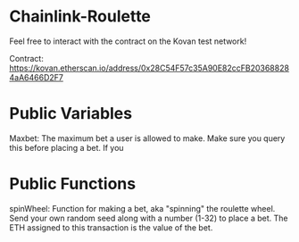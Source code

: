 # Chainlink-Roulette

Feel free to interact with the contract on the Kovan test network!

Contract: https://kovan.etherscan.io/address/0x28C54F57c35A90E82ccFB203688284aA6466D2F7


# Public Variables
Maxbet: The maximum bet a user is allowed to make. Make sure you query this before placing a bet. If you 

# Public Functions
spinWheel: Function for making a bet, aka "spinning" the roulette wheel. Send your own random seed along with a number (1-32) to place a bet. The ETH assigned to this transaction is the value of the bet.


